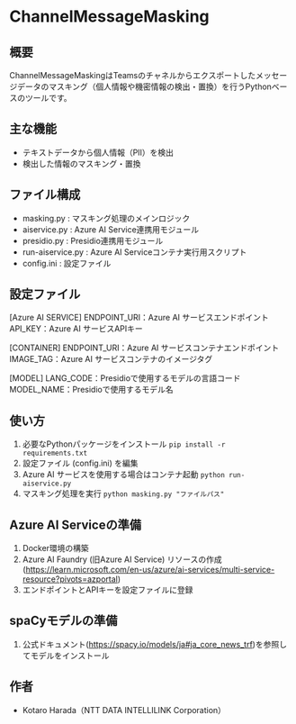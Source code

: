 # ChannelMessageMasking

## 概要
ChannelMessageMaskingはTeamsのチャネルからエクスポートしたメッセージデータのマスキング（個人情報や機密情報の検出・置換）を行うPythonベースのツールです。

## 主な機能
- テキストデータから個人情報（PII）を検出
- 検出した情報のマスキング・置換

## ファイル構成
- masking.py : マスキング処理のメインロジック
- aiservice.py : Azure AI Service連携用モジュール
- presidio.py : Presidio連携用モジュール
- run-aiservice.py : Azure AI Serviceコンテナ実行用スクリプト
- config.ini : 設定ファイル

## 設定ファイル
[Azure AI SERVICE]
ENDPOINT_URI：Azure AI サービスエンドポイント
API_KEY：Azure AI サービスAPIキー

[CONTAINER]
ENDPOINT_URI：Azure AI サービスコンテナエンドポイント
IMAGE_TAG：Azure AI サービスコンテナのイメージタグ

[MODEL]
LANG_CODE：Presidioで使用するモデルの言語コード
MODEL_NAME：Presidioで使用するモデル名

## 使い方
1. 必要なPythonパッケージをインストール
   ```pip install -r requirements.txt```
2. 設定ファイル (config.ini) を編集
3. Azure AI サービスを使用する場合はコンテナ起動
   ```python run-aiservice.py```
4. マスキング処理を実行
   ```python masking.py "ファイルパス"```

## Azure AI Serviceの準備
1. Docker環境の構築
2. Azure AI Faundry (旧Azure AI Service) リソースの作成(https://learn.microsoft.com/en-us/azure/ai-services/multi-service-resource?pivots=azportal)
3. エンドポイントとAPIキーを設定ファイルに登録

## spaCyモデルの準備
1. 公式ドキュメント(https://spacy.io/models/ja#ja_core_news_trf)を参照してモデルをインストール

## 作者
- Kotaro Harada（NTT DATA INTELLILINK Corporation）

